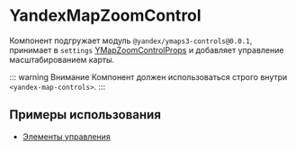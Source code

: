 # YandexMapZoomControl

Компонент подгружает модуль `@yandex/ymaps3-controls@0.0.1`, принимает
в `settings` [YMapZoomControlProps](https://yandex.ru/dev/jsapi30/doc/ru/ref/#YMapZoomControlProps) и
добавляет управление масштабированием карты.

::: warning Внимание
Компонент должен использоваться строго внутри `<yandex-map-controls>`.
:::

## Примеры использования

- [Элементы управления](/examples/controls)
